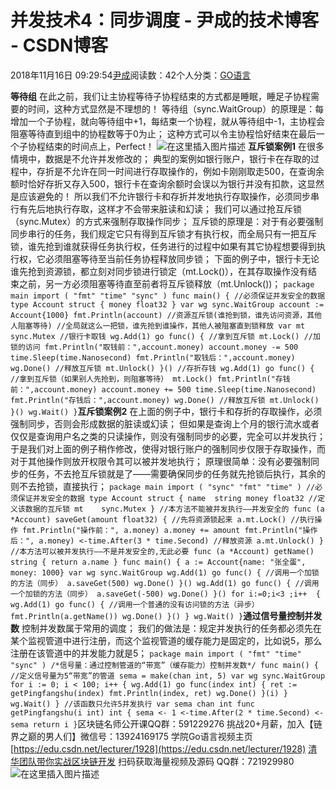 
# 并发技术4：同步调度 - 尹成的技术博客 - CSDN博客

2018年11月16日 09:29:54[尹成](https://me.csdn.net/yincheng01)阅读数：42个人分类：[GO语言](https://blog.csdn.net/yincheng01/article/category/7679307)



**等待组**
在此之前，我们让主协程等待子协程结束的方式都是睡眠，睡足子协程需要的时间，这种方式显然是不理想的！
等待组（sync.WaitGroup）的原理是：每增加一个子协程，就向等待组中+1，每结束一个协程，就从等待组中-1，主协程会阻塞等待直到组中的协程数等于0为止；
这种方式可以令主协程恰好结束在最后一个子协程结束的时间点上，Perfect！
![在这里插入图片描述](https://img-blog.csdn.net/20180920175022830?watermark/2/text/aHR0cHM6Ly9ibG9nLmNzZG4ubmV0L3UwMTA5ODY3NzY=/font/5a6L5L2T/fontsize/400/fill/I0JBQkFCMA==/dissolve/70)
**互斥锁案例1**
在很多情境中，数据是不允许并发修改的；
典型的案例如银行账户，银行卡在存取的过程中，存折是不允许在同一时间进行存取操作的，例如卡刚刚取走500，在查询余额时恰好存折又存入500，银行卡在查询余额时会误以为银行并没有扣款，这显然是应该避免的！
所以我们不允许银行卡和存折并发地执行存取操作，必须同步串行有先后地执行存取，这样才不会带来脏读和幻读；
我们可以通过抢互斥锁（sync.Mutex）的方式来强制存取操作同步；
互斥锁的原理是：对于有必要强制同步串行的任务，我们规定它只有得到互斥锁才有执行权，而全局只有一把互斥锁，谁先抢到谁就获得任务执行权，任务进行的过程中如果有其它协程想要得到执行权，它必须阻塞等待至当前任务协程释放同步锁；
下面的例子中，银行卡无论谁先抢到资源锁，都立刻对同步锁进行锁定（mt.Lock()），在其存取操作没有结束之前，另一方必须阻塞等待直至前者将互斥锁释放（mt.Unlock())；
`package main
import (
	"fmt"
	"time"
	"sync"
)
func main() {
	//必须保证并发安全的数据
	type Account struct {
		money float32
	}
	var wg sync.WaitGroup
	account := Account{1000}
	fmt.Println(account)
	//资源互斥锁(谁抢到锁，谁先访问资源，其他人阻塞等待)
	//全局就这么一把锁，谁先抢到谁操作，其他人被阻塞直到锁释放
	var mt sync.Mutex
	//银行卡取钱
	wg.Add(1)
	go func() {
		//拿到互斥锁
		mt.Lock()
		//加锁的访问
		fmt.Println("取钱前：",account.money)
		account.money -= 500
		time.Sleep(time.Nanosecond)
		fmt.Println("取钱后：",account.money)
		wg.Done()
		//释放互斥锁
		mt.Unlock()
	}()
	//存折存钱
	wg.Add(1)
	go func() {
		//拿到互斥锁（如果别人先抢到，则阻塞等待）
		mt.Lock()
		fmt.Println("存钱前：",account.money)
		account.money += 500
		time.Sleep(time.Nanosecond)
		fmt.Println("存钱后：",account.money)
		wg.Done()
		//释放互斥锁
		mt.Unlock()
	}()
	wg.Wait()
}`**互斥锁案例2**
在上面的例子中，银行卡和存折的存取操作，必须强制同步，否则会形成数据的脏读或幻读；
但如果是查询上个月的银行流水或者仅仅是查询用户名之类的只读操作，则没有强制同步的必要，完全可以并发执行；
于是我们对上面的例子稍作修改，使得对银行账户的强制同步仅限于存取操作，而对于其他操作则放开权限令其可以被并发地执行；
原理很简单：没有必要强制同步的任务，不去抢互斥锁就是了——需要确保同步的任务就先抢锁后执行，其余的则不去抢锁，直接执行；
`package main
import (
	"sync"
	"fmt"
	"time"
)
//必须保证并发安全的数据
type Account struct {
	name  string
	money float32
	//定义该数据的互斥锁
	mt    sync.Mutex
}
//本方法不能被并发执行——并发安全的
func (a *Account) saveGet(amount float32) {
	//先将资源锁起来
	a.mt.Lock()
	//执行操作
	fmt.Println("操作前：", a.money)
	a.money += amount
	fmt.Println("操作后：", a.money)
	<-time.After(3 * time.Second)
	//释放资源
	a.mt.Unlock()
}
//本方法可以被并发执行——不是并发安全的,无此必要
func (a *Account) getName() string {
	return a.name
}
func main() {
	a := Account{name: "张全蛋", money: 1000}
	var wg sync.WaitGroup
	wg.Add(1)
	go func() {
		//调用一个加锁的方法（同步）
		a.saveGet(500)
		wg.Done()
	}()
	wg.Add(1)
	go func() {
		//调用一个加锁的方法（同步）
		a.saveGet(-500)
		wg.Done()
	}()
	for i:=0;i<3 ;i++  {
		wg.Add(1)
		go func() {
			//调用一个普通的没有访问锁的方法（异步）
			fmt.Println(a.getName())
			wg.Done()
		}()
	}
	wg.Wait()
}`**通过信号量控制并发数**
控制并发数属于常用的调度；
我们的做法是：规定并发执行的任务都必须先在某个监视管道中进行注册，而这个监视管道的缓存能力是固定的，比如说5，那么注册在该管道中的并发能力就是5；
`package main
import (
	"fmt"
	"time"
	"sync"
)
/*信号量：通过控制管道的“带宽”（缓存能力）控制并发数*/
func main() {
	//定义信号量为5“带宽”的管道
	sema = make(chan int, 5)
	var wg sync.WaitGroup
	for i := 0; i < 100; i++ {
		wg.Add(1)
		go func(index int) {
			ret := getPingfangshu(index)
			fmt.Println(index, ret)
			wg.Done()
		}(i)
	}
	wg.Wait()
}
//该函数只允许5并发执行
var sema chan int
func getPingfangshu(i int) int {
	sema <- 1
	<-time.After(2 * time.Second)
	<- sema
	return i
}`区块链名师公开课QQ群：591229276
挑战20+月薪，加入【链界之巅的男人们】微信号：13924169175
学院Go语言视频主页
[https://edu.csdn.net/lecturer/1928](https://edu.csdn.net/lecturer/1928)
[清华团队带你实战区块链开发](https://ke.qq.com/course/344443?tuin=3d17195d)
扫码获取海量视频及源码   QQ群：721929980
![在这里插入图片描述](https://img-blog.csdnimg.cn/20181116092700978.png?x-oss-process=image/watermark,type_ZmFuZ3poZW5naGVpdGk,shadow_10,text_aHR0cHM6Ly9ibG9nLmNzZG4ubmV0L3lpbmNoZW5nMDE=,size_16,color_FFFFFF,t_70)

